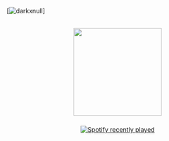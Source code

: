 [![darkxnull](https://cdn.discordapp.com/attachments/852666407250690141/883344234575462410/benmalimbeta.png)]

<br clear="both">

<div align="center">
  <img height="200" src="https://cdn.discordapp.com/attachments/1232454048452444184/1232850048434438274/56b9bcbd4249ff20ae01c128ccceb1cb.gif?ex=662af494&is=6629a314&hm=a1e0d4ad8afa8c645d858b0aa4a573007e5416acc798f94592e01364fee70a0b&"  />
</div>

###

<div align="center">
  <a href="https://open.spotify.com/user/![DarK](https://spotify-recently-played-readme.vercel.app/api?user=cjezwkasz9kmte79ciklndtg5)">
    <img src="https://spotify-recently-played-readme.vercel.app/api?user=!%5BDarK%5D(https://spotify-recently-played-readme.vercel.app/api?user=cjezwkasz9kmte79ciklndtg5)&count=5&unique=false" alt="Spotify recently played"  />
  </a>
</div>

###
